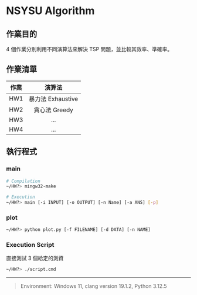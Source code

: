 # NSYSU Algorithm

## 作業目的
4 個作業分別利用不同演算法來解決 TSP 問題，並比較其效率、準確率。

## 作業清單
| 作業 | 演算法 |
|:---:|:---:|
| HW1 | 暴力法 Exhaustive |
| HW2 | 貪心法 Greedy |
| HW3 | ... |
| HW4 | ... |

## 執行程式

### main
```sh
# Compilation
~/HW?> mingw32-make

# Execution
~/HW?> main [-i INPUT] [-o OUTPUT] [-n Name] [-a ANS] [-p]
```

### plot
```sh
~/HW?> python plot.py [-f FILENAME] [-d DATA] [-n NAME]
```

### Execution Script
直接測試 3 個給定的測資
```sh
~/HW?> ./script.cmd
```

---
> Environment: Windows 11, clang version 19.1.2, Python 3.12.5